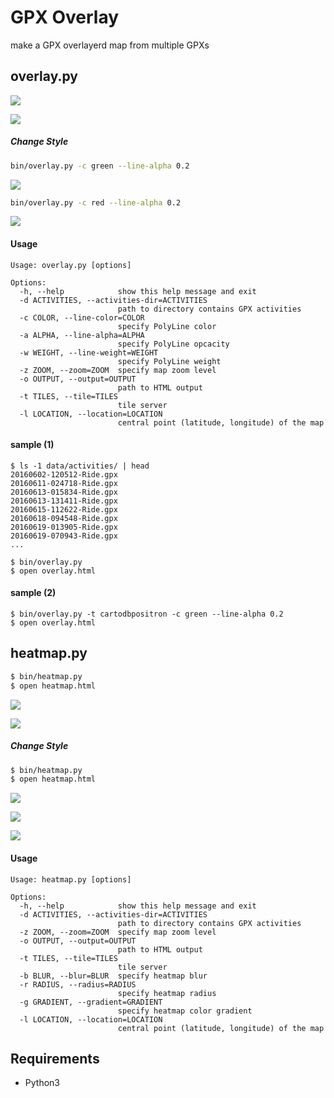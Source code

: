 # GPX Overlay

make a GPX overlayerd map from multiple GPXs

## overlay.py

![](doc/image001.jpg)

![](doc/image002.jpg)

##### Change Style

```sh
bin/overlay.py -c green --line-alpha 0.2
```

![](doc/image003.jpg)

```sh
bin/overlay.py -c red --line-alpha 0.2
```

![](doc/image005.jpg)

#### Usage

```
Usage: overlay.py [options]

Options:
  -h, --help            show this help message and exit
  -d ACTIVITIES, --activities-dir=ACTIVITIES
                        path to directory contains GPX activities
  -c COLOR, --line-color=COLOR
                        specify PolyLine color
  -a ALPHA, --line-alpha=ALPHA
                        specify PolyLine opcacity
  -w WEIGHT, --line-weight=WEIGHT
                        specify PolyLine weight
  -z ZOOM, --zoom=ZOOM  specify map zoom level
  -o OUTPUT, --output=OUTPUT
                        path to HTML output
  -t TILES, --tile=TILES
                        tile server
  -l LOCATION, --location=LOCATION
                        central point (latitude, longitude) of the map
```

#### sample (1)

```
$ ls -1 data/activities/ | head
20160602-120512-Ride.gpx
20160611-024718-Ride.gpx
20160613-015834-Ride.gpx
20160613-131411-Ride.gpx
20160615-112622-Ride.gpx
20160618-094548-Ride.gpx
20160619-013905-Ride.gpx
20160619-070943-Ride.gpx
...

$ bin/overlay.py
$ open overlay.html
```

#### sample (2)

```
$ bin/overlay.py -t cartodbpositron -c green --line-alpha 0.2
$ open overlay.html
```

## heatmap.py

```sh
$ bin/heatmap.py
$ open heatmap.html
```

![](doc/heatmap001.jpg)

![](doc/heatmap002.jpg)

##### Change Style

```sh
$ bin/heatmap.py
$ open heatmap.html
```

![](doc/heatmap003.jpg)

![](doc/heatmap004.jpg)

![](doc/heatmap005.jpg)

#### Usage

```
Usage: heatmap.py [options]

Options:
  -h, --help            show this help message and exit
  -d ACTIVITIES, --activities-dir=ACTIVITIES
                        path to directory contains GPX activities
  -z ZOOM, --zoom=ZOOM  specify map zoom level
  -o OUTPUT, --output=OUTPUT
                        path to HTML output
  -t TILES, --tile=TILES
                        tile server
  -b BLUR, --blur=BLUR  specify heatmap blur
  -r RADIUS, --radius=RADIUS
                        specify heatmap radius
  -g GRADIENT, --gradient=GRADIENT
                        specify heatmap color gradient
  -l LOCATION, --location=LOCATION
                        central point (latitude, longitude) of the map
```

## Requirements

 * Python3
